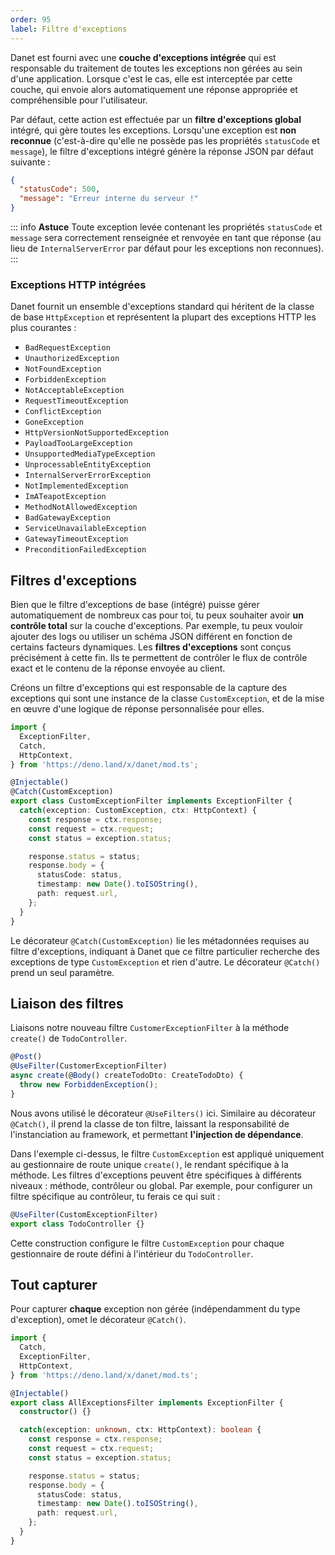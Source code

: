 ```yaml
---
order: 95
label: Filtre d'exceptions
---
```


Danet est fourni avec une **couche d'exceptions intégrée** qui est responsable du traitement de toutes les exceptions non gérées au sein d'une application. Lorsque c'est le cas, elle est interceptée par cette couche, qui envoie alors automatiquement une réponse appropriée et compréhensible pour l'utilisateur.

Par défaut, cette action est effectuée par un **filtre d'exceptions global** intégré, qui gère toutes les exceptions. Lorsqu'une exception est **non reconnue** (c'est-à-dire qu'elle ne possède pas les propriétés `statusCode` et `message`), le filtre d'exceptions intégré génère la réponse JSON par défaut suivante :

```json
{
  "statusCode": 500,
  "message": "Erreur interne du serveur !"
}
```

::: info **Astuce**
Toute exception levée contenant les propriétés `statusCode` et `message` sera correctement renseignée et renvoyée en tant que réponse (au lieu de `InternalServerError` par défaut pour les exceptions non reconnues).
:::

### Exceptions HTTP intégrées

Danet fournit un ensemble d'exceptions standard qui héritent de la classe de base `HttpException` et représentent la plupart des exceptions HTTP les plus courantes :

- `BadRequestException`
- `UnauthorizedException`
- `NotFoundException`
- `ForbiddenException`
- `NotAcceptableException`
- `RequestTimeoutException`
- `ConflictException`
- `GoneException`
- `HttpVersionNotSupportedException`
- `PayloadTooLargeException`
- `UnsupportedMediaTypeException`
- `UnprocessableEntityException`
- `InternalServerErrorException`
- `NotImplementedException`
- `ImATeapotException`
- `MethodNotAllowedException`
- `BadGatewayException`
- `ServiceUnavailableException`
- `GatewayTimeoutException`
- `PreconditionFailedException`

## Filtres d'exceptions

Bien que le filtre d'exceptions de base (intégré) puisse gérer automatiquement de nombreux cas pour toi, tu peux souhaiter avoir **un contrôle total** sur la couche d'exceptions. Par exemple, tu peux vouloir ajouter des logs ou utiliser un schéma JSON différent en fonction de certains facteurs dynamiques. Les **filtres d'exceptions** sont conçus précisément à cette fin. Ils te permettent de contrôler le flux de contrôle exact et le contenu de la réponse envoyée au client.

Créons un filtre d'exceptions qui est responsable de la capture des exceptions qui sont une instance de la classe `CustomException`, et de la mise en œuvre d'une logique de réponse personnalisée pour elles.

```ts custom-exception.filter.ts
import {
  ExceptionFilter,
  Catch,
  HttpContext,
} from 'https://deno.land/x/danet/mod.ts';

@Injectable()
@Catch(CustomException)
export class CustomExceptionFilter implements ExceptionFilter {
  catch(exception: CustomException, ctx: HttpContext) {
    const response = ctx.response;
    const request = ctx.request;
    const status = exception.status;

    response.status = status;
    response.body = {
      statusCode: status,
      timestamp: new Date().toISOString(),
      path: request.url,
    };
  }
}
```

Le décorateur `@Catch(CustomException)` lie les métadonnées requises au filtre d'exceptions, indiquant à Danet que ce filtre particulier recherche des exceptions de type `CustomException` et rien d'autre. Le décorateur `@Catch()` prend un seul paramètre.

## Liaison des filtres

Liaisons notre nouveau filtre `CustomerExceptionFilter` à la méthode `create()` de `TodoController`.

```ts cats.controller.ts
@Post()
@UseFilter(CustomerExceptionFilter)
async create(@Body() createTodoDto: CreateTodoDto) {
  throw new ForbiddenException();
}
```

Nous avons utilisé le décorateur `@UseFilters()` ici. Similaire au décorateur `@Catch()`, il prend la classe de ton filtre, laissant la responsabilité de l'instanciation au framework, et permettant **l'injection de dépendance**.

Dans l'exemple ci-dessus, le filtre `CustomException` est appliqué uniquement au gestionnaire de route unique `create()`, le rendant spécifique à la méthode. Les filtres d'exceptions peuvent être spécifiques à différents niveaux : méthode, contrôleur ou global. Par exemple, pour configurer un filtre spécifique au contrôleur, tu ferais ce qui suit :

```ts cats.controller.ts
@UseFilter(CustomExceptionFilter)
export class TodoController {}
```

Cette construction configure le filtre `CustomException` pour chaque gestionnaire de route défini à l'intérieur du `TodoController`.

## Tout capturer

Pour capturer **chaque** exception non gérée (indépendamment du type d'exception), omet le décorateur `@Catch()`.
```typescript
import {
  Catch,
  ExceptionFilter,
  HttpContext,
} from 'https://deno.land/x/danet/mod.ts';

@Injectable()
export class AllExceptionsFilter implements ExceptionFilter {
  constructor() {}

  catch(exception: unknown, ctx: HttpContext): boolean {
    const response = ctx.response;
    const request = ctx.request;
    const status = exception.status;

    response.status = status;
    response.body = {
      statusCode: status,
      timestamp: new Date().toISOString(),
      path: request.url,
    };
  }
}
```
